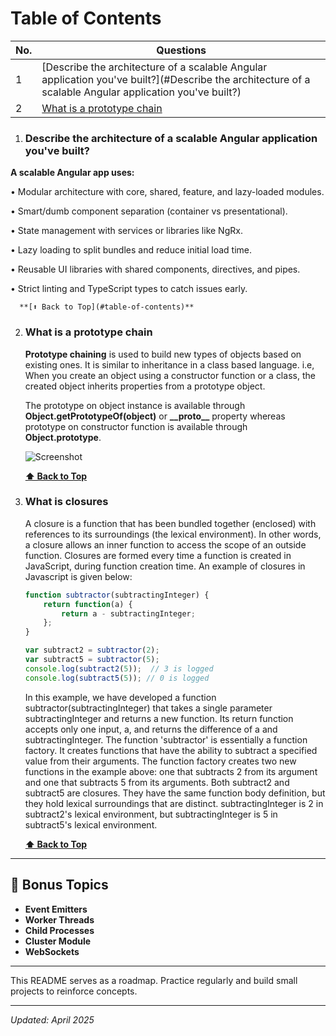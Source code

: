 # Table of Contents

<!-- TOC_START -->
| No. | Questions |
| --- | --------- |
| 1 | [Describe the architecture of a scalable Angular application you've built?](#Describe the architecture of a scalable Angular application you've built?) |
| 2 | [What is a prototype chain](#what-is-a-prototype-chain) |


<!-- TOC_END -->


<!-- QUESTIONS_START -->
1. ### Describe the architecture of a scalable Angular application you've built?

**A scalable Angular app uses:**

  
•	Modular architecture with core, shared, feature, and lazy-loaded modules.

•	Smart/dumb component separation (container vs presentational).

•	State management with services or libraries like NgRx.

•	Lazy loading to split bundles and reduce initial load time.

•	Reusable UI libraries with shared components, directives, and pipes.

•	Strict linting and TypeScript types to catch issues early.


      **[⬆ Back to Top](#table-of-contents)**

2. ### What is a prototype chain

   **Prototype chaining** is used to build new types of objects based on existing ones. It is similar to inheritance in a class based language. i.e, When you create an object using a constructor function or a class, the created object inherits properties from a prototype object.

   The prototype on object instance is available through **Object.getPrototypeOf(object)** or **\_\_proto\_\_** property whereas prototype on constructor function is available through **Object.prototype**.

   ![Screenshot](images/prototype_chain.png)

   **[⬆ Back to Top](#table-of-contents)**

3. ### What is closures

	A closure is a function that has been bundled together (enclosed) with references to its surroundings (the lexical environment). In other words, a closure allows an inner function to access the scope of an outside function. Closures are formed every time a function is created in JavaScript, during function creation time. An example of closures in Javascript is given below:

	```javascript
	function subtractor(subtractingInteger) {
		return function(a) {
			return a - subtractingInteger;
		};
	}

	var subtract2 = subtractor(2);
	var subtract5 = subtractor(5);
	console.log(subtract2(5));  // 3 is logged
	console.log(subtract5(5)); // 0 is logged
	```
	In this example, we have developed a function subtractor(subtractingInteger) that takes a single parameter subtractingInteger and returns a new function. Its return function accepts only one input, a, and returns the difference of a and subtractingInteger. The function 'subtractor' is essentially a function factory. It creates functions that have the ability to subtract a specified value from their arguments. The function factory creates two new functions in the example above: one that subtracts 2 from its argument and one that subtracts 5 from its arguments. Both subtract2 and subtract5 are closures. They have the same function body definition, but they hold lexical surroundings that are distinct. subtractingInteger is 2 in subtract2's lexical environment, but subtractingInteger is 5 in subtract5's lexical environment.

	**[⬆ Back to Top](#table-of-contents)**

---

## 🎯 Bonus Topics
- **Event Emitters**
- **Worker Threads**
- **Child Processes**
- **Cluster Module**
- **WebSockets**

---

This README serves as a roadmap. Practice regularly and build small projects to reinforce concepts.

---

_Updated: April 2025_

